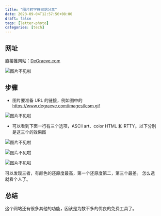 ```yaml
---
title: "图片转字符网站分享"
date: 2023-09-04T12:57:56+08:00
draft: false
tags: [letter-photo]
categories: [tech]
---
```

## 网址

直接推网站：[DeGraeve.com](http://www.degraeve.com/img2txt.php)

![图片不见啦](https://cdn.mahaoliang.tech/images/202309041305839.png)

## 步骤

- 图片要准备 URL 的链接，例如图中的<https://www.degraeve.com/images/lcsm.gif>

![图片不见啦](https://cdn.mahaoliang.tech/images/202309041308747.png)

- 可以看到下面一行有三个选项，ASCII art、color HTML 和 RTTY。以下分别是这三个的效果图

![图片不见啦](https://cdn.mahaoliang.tech/images/202309041314002.png)

![图片不见啦](https://cdn.mahaoliang.tech/images/202309041314001.png)

![图片不见啦](https://cdn.mahaoliang.tech/images/202309041314000.png)

可以发现三者，有颜色的还原度最高，第一个还原度第二，第三个最差。
怎么选就看个人了。

## 总结

这个网站还有很多其他的功能，因该是为数不多的优良的免费工具了。
